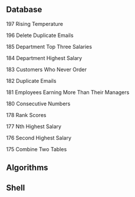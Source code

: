 ## Database ##

197 Rising Temperature

196 Delete Duplicate Emails

185 Department Top Three Salaries

184 Department Highest Salary

183 Customers Who Never Order

182 Duplicate Emails

181 Employees Earning More Than Their Managers

180 Consecutive Numbers

178 Rank Scores

177 Nth Highest Salary

176 Second Highest Salary

175 Combine Two Tables

## Algorithms ##

## Shell ##